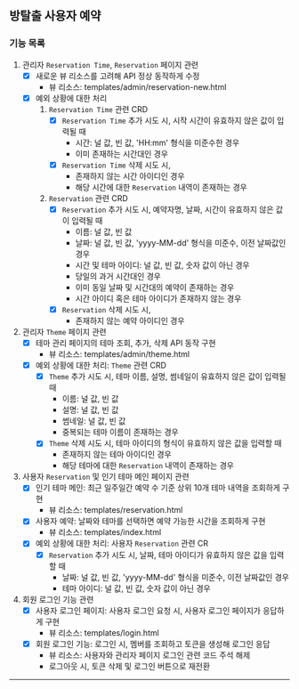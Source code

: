 ## 방탈출 사용자 예약

### 기능 목록

1. 관리자 `Reservation Time`, `Reservation` 페이지 관련
    - [x] 새로운 뷰 리소스를 고려해 API 정상 동작하게 수정
        - 뷰 리소스: templates/admin/reservation-new.html
    - [x] 예외 상황에 대한 처리
        1) `Reservation Time` 관련 CRD
            - [X] `Reservation Time` 추가 시도 시, 시작 시간이 유효하지 않은 값이 입력될 때
                - 시간: 널 값, 빈 값, 'HH:mm' 형식을 미준수한 경우
                - 이미 존재하는 시간대인 경우
            - [x] `Reservation Time` 삭제 시도 시,
                - 존재하지 않는 시간 아이디인 경우
                - 해당 시간에 대한 `Reservation` 내역이 존재하는 경우
        2) `Reservation` 관련 CRD
            - [x] `Reservation` 추가 시도 시, 예약자명, 날짜, 시간이 유효하지 않은 값이 입력될 때
                - 이름: 널 값, 빈 값
                - 날짜: 널 값, 빈 값, 'yyyy-MM-dd' 형식을 미준수, 이전 날짜값인 경우
                - 시간 및 테마 아이디: 널 값, 빈 값, 숫자 값이 아닌 경우
                - 당일의 과거 시간대인 경우
                - 이미 동일 날짜 및 시간대의 예약이 존재하는 경우
                - 시간 아이디 혹은 테마 아이디가 존재하지 않는 경우
            - [x] `Reservation` 삭제 시도 시,
                - 존재하지 않는 예약 아이디인 경우


2. 관리자 `Theme` 페이지 관련
    - [X] 테마 관리 페이지의 테마 조회, 추가, 삭제 API 동작 구현
        - 뷰 리소스: templates/admin/theme.html
    - [x] 예외 상황에 대한 처리: `Theme` 관련 CRD
        - [x] `Theme` 추가 시도 시, 테마 이름, 설명, 썸네일이 유효하지 않은 값이 입력될 때
            - 이름: 널 값, 빈 값
            - 설명: 널 값, 빈 값
            - 썸네일: 널 값, 빈 값
            - 중복되는 테마 이름이 존재하는 경우
        - [x] `Theme` 삭제 시도 시, 테마 아이디의 형식이 유효하지 않은 값을 입력할 때
            - 존재하지 않는 테마 아이디인 경우
            - 해당 테마에 대한 `Reservation` 내역이 존재하는 경우


3. 사용자 `Reservation` 및 인기 테마 메인 페이지 관련
    - [x] 인기 테마 메인: 최근 일주일간 예약 수 기준 상위 10개 테마 내역을 조회하게 구현
        - 뷰 리소스: templates/reservation.html
    - [x] 사용자 예약: 날짜와 테마를 선택하면 예약 가능한 시간을 조회하게 구현
        - 뷰 리소스: templates/index.html
    - [x] 예외 상황에 대한 처리: 사용자 `Reservation` 관련 CR
        - [x] `Reservation` 추가 시도 시, 날짜, 테마 아이디가 유효하지 않은 값을 입력할 때
            - 날짜: 널 값, 빈 값, 'yyyy-MM-dd' 형식을 미준수, 이전 날짜값인 경우
            - 테마 아이디: 널 값, 빈 값, 숫자 값이 아닌 경우


4. 회원 로그인 기능 관련
    - [x] 사용자 로그인 페이지: 사용자 로그인 요청 시, 사용자 로그인 페이지가 응답하게 구현
        - 뷰 리소스: templates/login.html
    - [x] 회원 로그인 기능: 로그인 시, 멤버를 조회하고 토큰을 생성해 로그인 응답
        - 뷰 리소스: 사용자와 관리자 페이지 로그인 관련 코드 주석 해제
        - 로그아웃 시, 토큰 삭제 및 로그인 버튼으로 재전환

---

